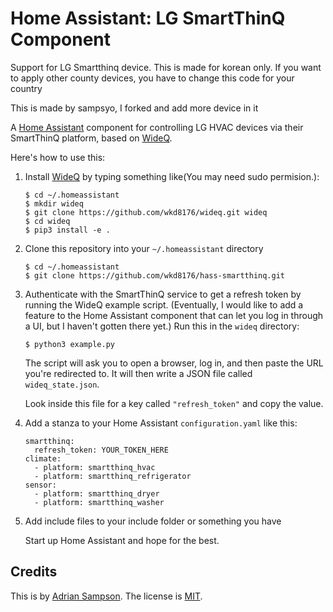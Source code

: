 Home Assistant: LG SmartThinQ Component
=======================================
Support for LG Smartthinq device.
This is made for korean only.
If you want to apply other county devices, you have to change this code for your country

This is made by sampsyo, I forked and add more device in it


A [Home Assistant][hass] component for controlling LG HVAC devices via their SmartThinQ platform, based on [WideQ][].

[hass]: https://home-assistant.io
[wideq]: https://github.com/wkd8176/wideq

Here's how to use this:

1. Install [WideQ][] by typing something like(You may need sudo permision.):

       $ cd ~/.homeassistant
       $ mkdir wideq
       $ git clone https://github.com/wkd8176/wideq.git wideq
       $ cd wideq
       $ pip3 install -e .

2. Clone this repository into your `~/.homeassistant` directory

       $ cd ~/.homeassistant
       $ git clone https://github.com/wkd8176/hass-smartthinq.git

3. Authenticate with the SmartThinQ service to get a refresh token by running the WideQ example script. (Eventually, I would like to add a feature to the Home Assistant component that can let you log in through a UI, but I haven't gotten there yet.) Run this in the `wideq` directory:

       $ python3 example.py

   The script will ask you to open a browser, log in, and then paste the URL you're redirected to. It will then write a JSON file called `wideq_state.json`.

   Look inside this file for a key called `"refresh_token"` and copy the value.

4. Add a stanza to your Home Assistant `configuration.yaml` like this:

       smartthinq:
         refresh_token: YOUR_TOKEN_HERE
       climate:
         - platform: smartthinq_hvac
         - platform: smartthinq_refrigerator
       sensor:
         - platform: smartthinq_dryer
         - platform: smartthinq_washer


5. Add include files to your include folder or something you have

   Start up Home Assistant and hope for the best.


Credits
-------

This is by [Adrian Sampson][adrian]. The license is [MIT][].

[adrian]: http://www.cs.cornell.edu/~asampson/
[mit]: https://opensource.org/licenses/MIT
